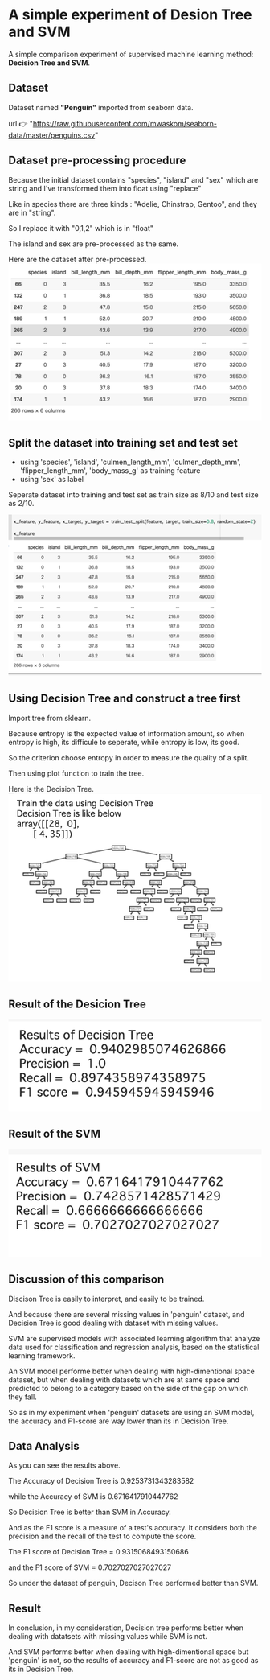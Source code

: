 # A simple experiment of Desion Tree and SVM

A simple comparison experiment of supervised machine learning method: **Decision Tree and SVM**.

## Dataset

Dataset named **"Penguin"** imported from seaborn data.

url 👉 "https://raw.githubusercontent.com/mwaskom/seaborn-data/master/penguins.csv"

## Dataset pre-processing procedure

Because the initial dataset contains "species", "island" and "sex" which are string and I've transformed them into float using "replace"

Like in species there are three kinds : "Adelie, Chinstrap, Gentoo", and they are in "string".

So I replace it with "0,1,2" which is in "float"

The island and sex are pre-processed as the same.

Here are the dataset after pre-processed.
![image](https://github.com/PearlCoastal/DecisionTree-SVM_comparison/blob/master/svm_dt/%E6%88%AA%E5%B1%8F0003-07-29%2017.37.41.png)

## Split the dataset into training set and test set

- using 'species', 'island', 'culmen_length_mm', 'culmen_depth_mm', 'flipper_length_mm', 'body_mass_g' as training feature  
- using 'sex' as label

Seperate dataset into training and test set as train size as 8/10 and test size as 2/10.

![image](https://github.com/PearlCoastal/DecisionTree-SVM_comparison/blob/master/svm_dt/%E6%88%AA%E5%B1%8F0003-07-29%2017.46.17.png)

## Using Decision Tree and construct a tree first

Import tree from sklearn.

Because entropy is the expected value of information amount, so when entropy is high, its difficule to seperate, while entropy is low, its good.

So the criterion choose entropy in order to measure the quality of a split.

Then using plot function to train the tree.

Here is the Decision Tree.
![image](https://github.com/PearlCoastal/DecisionTree-SVM_comparison/blob/master/svm_dt/%E6%88%AA%E5%B1%8F0003-07-29%2017.52.25.png)

## Result of the Desicion Tree

![image](https://github.com/PearlCoastal/DecisionTree-SVM_comparison/blob/master/svm_dt/%E6%88%AA%E5%B1%8F0003-07-29%2017.38.08.png)

## Result of the SVM

![image](https://github.com/PearlCoastal/DecisionTree-SVM_comparison/blob/master/svm_dt/%E6%88%AA%E5%B1%8F0003-07-29%2017.38.26.png)

## Discussion of this comparison

Discison Tree is easily to interpret, and easily to be trained.

And because there are several missing values in 'penguin' dataset, and Decision Tree is good dealing with dataset with missing values.

SVM are supervised models with associated learning algorithm that analyze data used for classification and regression analysis, based on the statistical learning framework.

An SVM model performe better when dealing with high-dimentional space dataset, but when dealing with datasets which are at same space and predicted to belong to a category based on the side of the gap on which they fall.

So as in my experiment when 'penguin' datasets are using an SVM model, the accuracy and F1-score are way lower than its in Decision Tree.

## Data Analysis

As you can see the results above.

The Accuracy of Decision Tree is 0.9253731343283582

while the Accuracy of SVM is 0.6716417910447762

So Decision Tree is better than SVM in Accuracy.

And as the F1 score is a measure of a test's accuracy. It considers both the precision and the recall of the test to compute the score.

The F1 score of Decision Tree = 0.9315068493150686

and the F1 score of SVM = 0.7027027027027027

So under the dataset of penguin, Decison Tree performed better than SVM.

## Result

In conclusion, in my consideration, Decision tree performs better when dealing with datatsets with missing values while SVM is not.

And SVM performs better when dealing with high-dimentional space but 'penguin' is not, so the results of accuracy and F1-score are not as good as its in Decision Tree.
